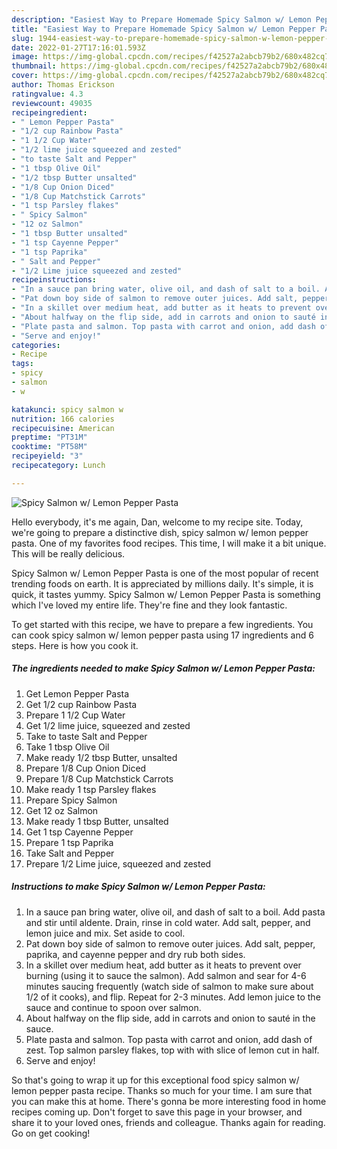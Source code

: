 ```yaml
---
description: "Easiest Way to Prepare Homemade Spicy Salmon w/ Lemon Pepper Pasta"
title: "Easiest Way to Prepare Homemade Spicy Salmon w/ Lemon Pepper Pasta"
slug: 1944-easiest-way-to-prepare-homemade-spicy-salmon-w-lemon-pepper-pasta
date: 2022-01-27T17:16:01.593Z
image: https://img-global.cpcdn.com/recipes/f42527a2abcb79b2/680x482cq70/spicy-salmon-w-lemon-pepper-pasta-recipe-main-photo.jpg
thumbnail: https://img-global.cpcdn.com/recipes/f42527a2abcb79b2/680x482cq70/spicy-salmon-w-lemon-pepper-pasta-recipe-main-photo.jpg
cover: https://img-global.cpcdn.com/recipes/f42527a2abcb79b2/680x482cq70/spicy-salmon-w-lemon-pepper-pasta-recipe-main-photo.jpg
author: Thomas Erickson
ratingvalue: 4.3
reviewcount: 49035
recipeingredient:
- " Lemon Pepper Pasta"
- "1/2 cup Rainbow Pasta"
- "1 1/2 Cup Water"
- "1/2 lime juice squeezed and zested"
- "to taste Salt and Pepper"
- "1 tbsp Olive Oil"
- "1/2 tbsp Butter unsalted"
- "1/8 Cup Onion Diced"
- "1/8 Cup Matchstick Carrots"
- "1 tsp Parsley flakes"
- " Spicy Salmon"
- "12 oz Salmon"
- "1 tbsp Butter unsalted"
- "1 tsp Cayenne Pepper"
- "1 tsp Paprika"
- " Salt and Pepper"
- "1/2 Lime juice squeezed and zested"
recipeinstructions:
- "In a sauce pan bring water, olive oil, and dash of salt to a boil. Add pasta and stir until aldente. Drain, rinse in cold water. Add salt, pepper, and lemon juice and mix. Set aside to cool."
- "Pat down boy side of salmon to remove outer juices. Add salt, pepper, paprika, and cayenne pepper and dry rub both sides."
- "In a skillet over medium heat, add butter as it heats to prevent over burning (using it to sauce the salmon). Add salmon and sear for 4-6 minutes saucing frequently (watch side of salmon to make sure about 1/2 of it cooks), and flip. Repeat for 2-3 minutes. Add lemon juice to the sauce and continue to spoon over salmon."
- "About halfway on the flip side, add in carrots and onion to sauté in the sauce."
- "Plate pasta and salmon. Top pasta with carrot and onion, add dash of zest. Top salmon parsley flakes, top with with slice of lemon cut in half."
- "Serve and enjoy!"
categories:
- Recipe
tags:
- spicy
- salmon
- w

katakunci: spicy salmon w 
nutrition: 166 calories
recipecuisine: American
preptime: "PT31M"
cooktime: "PT58M"
recipeyield: "3"
recipecategory: Lunch

---
```



![Spicy Salmon w/ Lemon Pepper Pasta](https://img-global.cpcdn.com/recipes/f42527a2abcb79b2/680x482cq70/spicy-salmon-w-lemon-pepper-pasta-recipe-main-photo.jpg)

Hello everybody, it's me again, Dan, welcome to my recipe site. Today, we're going to prepare a distinctive dish, spicy salmon w/ lemon pepper pasta. One of my favorites food recipes. This time, I will make it a bit unique. This will be really delicious.



Spicy Salmon w/ Lemon Pepper Pasta is one of the most popular of recent trending foods on earth. It is appreciated by millions daily. It's simple, it is quick, it tastes yummy. Spicy Salmon w/ Lemon Pepper Pasta is something which I've loved my entire life. They're fine and they look fantastic.


To get started with this recipe, we have to prepare a few ingredients. You can cook spicy salmon w/ lemon pepper pasta using 17 ingredients and 6 steps. Here is how you cook it.

<!--inarticleads1-->

##### The ingredients needed to make Spicy Salmon w/ Lemon Pepper Pasta:

1. Get  Lemon Pepper Pasta
1. Get 1/2 cup Rainbow Pasta
1. Prepare 1 1/2 Cup Water
1. Get 1/2 lime juice, squeezed and zested
1. Take to taste Salt and Pepper
1. Take 1 tbsp Olive Oil
1. Make ready 1/2 tbsp Butter, unsalted
1. Prepare 1/8 Cup Onion Diced
1. Prepare 1/8 Cup Matchstick Carrots
1. Make ready 1 tsp Parsley flakes
1. Prepare  Spicy Salmon
1. Get 12 oz Salmon
1. Make ready 1 tbsp Butter, unsalted
1. Get 1 tsp Cayenne Pepper
1. Prepare 1 tsp Paprika
1. Take  Salt and Pepper
1. Prepare 1/2 Lime juice, squeezed and zested




<!--inarticleads2-->

##### Instructions to make Spicy Salmon w/ Lemon Pepper Pasta:

1. In a sauce pan bring water, olive oil, and dash of salt to a boil. Add pasta and stir until aldente. Drain, rinse in cold water. Add salt, pepper, and lemon juice and mix. Set aside to cool.
1. Pat down boy side of salmon to remove outer juices. Add salt, pepper, paprika, and cayenne pepper and dry rub both sides.
1. In a skillet over medium heat, add butter as it heats to prevent over burning (using it to sauce the salmon). Add salmon and sear for 4-6 minutes saucing frequently (watch side of salmon to make sure about 1/2 of it cooks), and flip. Repeat for 2-3 minutes. Add lemon juice to the sauce and continue to spoon over salmon.
1. About halfway on the flip side, add in carrots and onion to sauté in the sauce.
1. Plate pasta and salmon. Top pasta with carrot and onion, add dash of zest. Top salmon parsley flakes, top with with slice of lemon cut in half.
1. Serve and enjoy!




So that's going to wrap it up for this exceptional food spicy salmon w/ lemon pepper pasta recipe. Thanks so much for your time. I am sure that you can make this at home. There's gonna be more interesting food in home recipes coming up. Don't forget to save this page in your browser, and share it to your loved ones, friends and colleague. Thanks again for reading. Go on get cooking!
